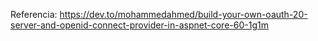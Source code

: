 ﻿Referencia: https://dev.to/mohammedahmed/build-your-own-oauth-20-server-and-openid-connect-provider-in-aspnet-core-60-1g1m